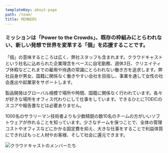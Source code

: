 ```yaml
---
templateKey: about-page
path: /team/
title: MEMBERS
---
```

### ミッションは「Power to the Crowds」、既存の枠組みにとらわれない、新しい発想で世界を変革する「個」を応援することです。

「個」の意味するところは広く、弊社スタッフも含まれます。クラウドキャストという社名に込められた企業理念をベースに自宅勤務、週休3日、クリエイティブ休暇などこれまでの雇用や待遇の常識にとらわれない働き方を追求します。弊社自身が男女、国籍に関係なく働きやすい会社を目指し、事業を通して女性の社会進出や起業家をサポートします。

製品開発はグローバル規模で場所や時間、国籍に関係なく行われています。各々が好きな場所をオフィス代わりにして仕事をしています。できるひとにTOEICのスコアや報告書などは必要ありません。

1000名のサラリーマン技術者よりも少数精鋭の数10名のチームの方がいいソフトウェアが作れることを知っています。少さなチームを保つことで、全体の管理コストやオフィスなどにかかる固定費を抑え、大きな仕事をすることで利益体質にできればもっと人材やお客様、そして社会に還元できます。

![クラウドキャストのメンバーたち](/img/team.jpg)
